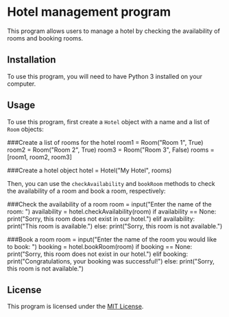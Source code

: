 # Hotel management program

This program allows users to manage a hotel by checking the availability of rooms and booking rooms.

## Installation

To use this program, you will need to have Python 3 installed on your computer.

## Usage

To use this program, first create a `Hotel` object with a name and a list of `Room` objects:

###Create a list of rooms for the hotel
room1 = Room("Room 1", True)
room2 = Room("Room 2", True)
room3 = Room("Room 3", False)
rooms = [room1, room2, room3]

###Create a hotel object
hotel = Hotel("My Hotel", rooms)


Then, you can use the `checkAvailability` and `bookRoom` methods to check the availability of a room and book a room, respectively:

###Check the availability of a room
room = input("Enter the name of the room: ")
availability = hotel.checkAvailability(room)
if availability == None:
print("Sorry, this room does not exist in our hotel.")
elif availability:
print("This room is available.")
else:
print("Sorry, this room is not available.")

###Book a room
room = input("Enter the name of the room you would like to book: ")
booking = hotel.bookRoom(room)
if booking == None:
print("Sorry, this room does not exist in our hotel.")
elif booking:
print("Congratulations, your booking was successful!")
else:
print("Sorry, this room is not available.")


## License

This program is licensed under the [MIT License](/LICENSE).
